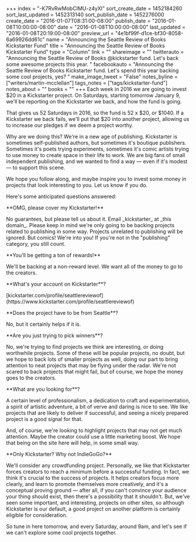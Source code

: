 +++
index = "-K7RvRwMobCIMU-z4yXI"
sort_create_date = 1452184260
sort_last_updated = 1452313140
sort_publish_date = 1452276000
create_date = "2016-01-07T08:31:00-08:00"
publish_date = "2016-01-08T10:00:00-08:00"
date = "2016-01-08T10:00:00-08:00"
last_updated = "2016-01-08T20:19:00-08:00"
preview_url = "4e1bf99f-d1ce-bf30-8058-6a69926dd61c"
name = "Announcing the Seattle Review of Books Kickstarter Fund"
title = "Announcing the Seattle Review of Books Kickstarter Fund"
type = "Column"
link = ""
shareimage = ""
twitterauto = "Announcing the Seattle Review of Books @kickstarter fund. Let's back some awesome projects this year. "
facebookauto = "Announcing the Seattle Review of Books Kickstarter fund. Let's spend this year backing some cool projects, yes? "
make_image_tweet = "False"
notes_byline = ["writers/martin-mcclellan"]
tags_notes = ["tags/kickstarter-fund"]
notes_about = ""
books = ""
+++
Each week in 2016 we are going to invest $20 in a Kickstarter project. On Saturdays, starting tomorrow January 9, we'll be reporting on the Kickstarter we back, and how the fund is going. 

That gives us 52 Saturdays in 2016, so the fund is 52 x $20, or $1040. If a Kickstarter we back fails, we'll put that $20 into another project, allowing us to increase our pledges if we deem a project worthy. 

Why are we doing this? We're in a new age of publishing. Kickstarter is sometimes self-published authors, but sometimes it's boutique publishers. Sometimes it's poets trying experiments, sometimes it's comic artists trying to use money to create space in their life to work. We are big fans of small independent publishing, and we wanted to find a way &mdash; even if it's modest &mdash; to support this scene. 

We hope you follow along, and maybe inspire you to invest some money in projects that look interesting to you. Let us know if you do. 

Here's some anticipated questions answered:

<p class="noindent">**OMG, please cover my Kickstarter!**</p>

<p class="noindent">No guarantees, but please tell us about it. Email _kickstarter_ at _this domain_. Please keep in mind we're only going to be backing projects related to publishing in some way. Projects unrelated to publishing will be ignored. But comics! We're into you! If you're not in the "publishing" category, you still count.</p>

<p class="noindent">**You'll be getting a ton of rewards!**</p>

<p class="noindent">We'll be backing at a non-reward level. We want all of the money to go to the creators.</p>

<p class="noindent">**What's your account on Kickstarter**?</p>

<p class="noindent">[kickstarter.com/profile/seattlereviewof](https://www.kickstarter.com/profile/seattlereviewof)</p>

<p class="noindent">**Does the project have to be from Seattle**?</p>

<p class="noindent">No, but it certainly helps if it is.</p>

<p class="noindent">**Are you just trying to pick winners**?</p>

<p class="noindent">No, we're trying to find projects we think are interesting, or doing worthwhile projects. Some of these will be popular projects, no doubt, but we hope to back lots of smaller projects as well, doing our part to bring attention to neat projects that may be flying under the radar. We're not scared to back projects that might fail, but of course, we hope the money goes to the creators.</p>

<p class="noindent">**What are you looking for**?</p>

<p class="noindent">A certain level of professionalism, a dedication to craft and experimentation, a spirit of artistic adventure, a bit of verve and daring is nice to see. We like projects that are likely to deliver if successful, and seeing a nicely prepared project is a good signal for that.</p>

And, of course, we're looking to highlight projects that may not get much attention. Maybe the creator could use a little marketing boost. We hope that being on the site here will help, in some small way.

<p class="noindent">**Only Kickstarter? Why not IndieGoGo?**</p>

<p class="noindent">We'll consider any crowdfunding project. Personally, we like that Kickstarter forces creators to reach a minimum before a successful funding. In fact, we think it's crucial to the success of projects. It helps creators focus more clearly, and learn to promote themselves more creatively, and it's a conceptual proving ground &mdash; after all, if you can't convince your audience your thing should exist, then there's a possibility that it shouldn't. But, we've seen some important, and interesting, projects on other sites, so although Kickstarter is our default, a good project on another platform is certainly eligible for consideration.</p>

<div class="break"></div>

So tune in here tomorrow, and every Saturday, around 9am, and let's see if we can't explore some cool projects together.